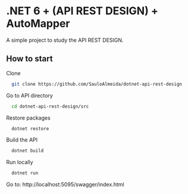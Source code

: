 # .NET 6 + (API REST DESIGN) + AutoMapper

A simple project to study the API REST DESIGN.

## How to start

Clone

```bash
  git clone https://github.com/SauloAlmeida/dotnet-api-rest-design
```

Go to API directory

```bash
  cd dotnet-api-rest-design/src
```

Restore packages

```bash
  dotnet restore
```

Build the API

```bash
  dotnet build
```

Run locally

```bash
  dotnet run
```

Go to: http://localhost:5095/swagger/index.html